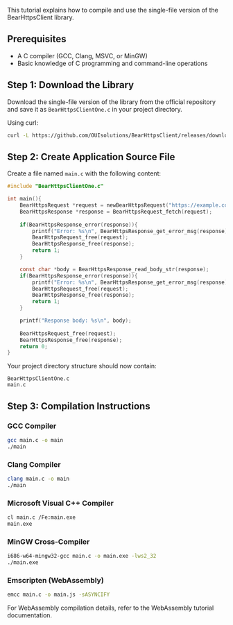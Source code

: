 
This tutorial explains how to compile and use the single-file version of the BearHttpsClient library.

## Prerequisites

- A C compiler (GCC, Clang, MSVC, or MinGW)
- Basic knowledge of C programming and command-line operations

## Step 1: Download the Library

Download the single-file version of the library from the official repository and save it as `BearHttpsClientOne.c` in your project directory.

Using curl:
```bash
curl -L https://github.com/OUIsolutions/BearHttpsClient/releases/download/0.6.0/BearHttpsClientOne.c -o BearHttpsClientOne.c
```

## Step 2: Create Application Source File

Create a file named `main.c` with the following content:

```c
#include "BearHttpsClientOne.c"

int main(){
    BearHttpsRequest *request = newBearHttpsRequest("https://example.com");   
    BearHttpsResponse *response = BearHttpsRequest_fetch(request);
    
    if(BearHttpsResponse_error(response)){
        printf("Error: %s\n", BearHttpsResponse_get_error_msg(response));
        BearHttpsRequest_free(request);
        BearHttpsResponse_free(response);
        return 1;
    }

    const char *body = BearHttpsResponse_read_body_str(response);
    if(BearHttpsResponse_error(response)){
        printf("Error: %s\n", BearHttpsResponse_get_error_msg(response));
        BearHttpsRequest_free(request);
        BearHttpsResponse_free(response); 
        return 1;
    }

    printf("Response body: %s\n", body);
    
    BearHttpsRequest_free(request);
    BearHttpsResponse_free(response);
    return 0;
}
```

Your project directory structure should now contain:
```
BearHttpsClientOne.c
main.c
```

## Step 3: Compilation Instructions

### GCC Compiler
```bash
gcc main.c -o main
./main
```

### Clang Compiler
```bash
clang main.c -o main
./main
```

### Microsoft Visual C++ Compiler
```bash
cl main.c /Fe:main.exe
main.exe
```

### MinGW Cross-Compiler
```bash
i686-w64-mingw32-gcc main.c -o main.exe -lws2_32
./main.exe
```

### Emscripten (WebAssembly)
```bash
emcc main.c -o main.js -sASYNCIFY
```

For WebAssembly compilation details, refer to the WebAssembly tutorial documentation.
